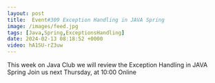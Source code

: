 ```yaml
---
layout: post
title:  Event#309 Exception Handling in JAVA Spring
image: /images/feed.jpg
tags: [Java,Spring,ExceptionsHandling]
date: 2024-02-13 08:18:52 +0000
video: hA1SU-rZ3uw
---
```


This week on Java Club we will review the Exception Handling in JAVA Spring
Join us next Thursday, at 10:00 Online
